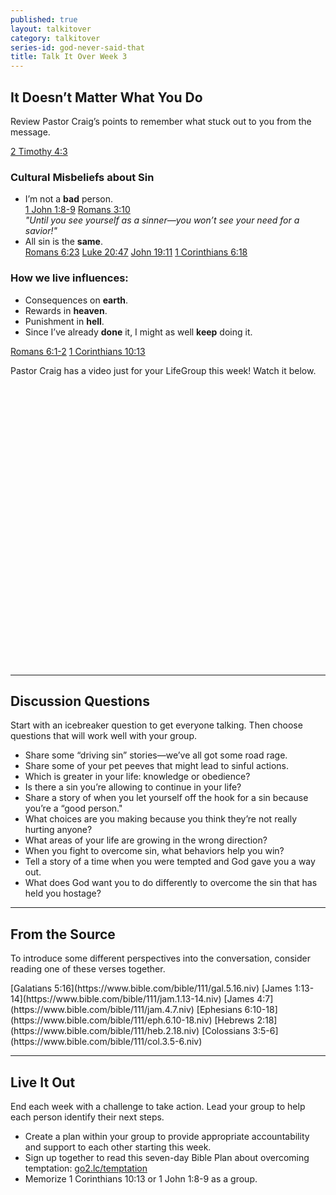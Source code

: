 ```yaml
---
published: true
layout: talkitover
category: talkitover
series-id: god-never-said-that
title: Talk It Over Week 3
---
```


## It Doesn’t Matter What You Do
<p class="lead">Review Pastor Craig’s points to remember what stuck out to you from the message.</p> 

[2 Timothy 4:3](https://www.bible.com/bible/111/2ti.4.3.niv)

### Cultural Misbeliefs about Sin

* I’m not a **bad** person.  
[1 John 1:8-9](https://www.bible.com/bible/111/1jo.1.8-9.niv) [Romans 3:10](https://www.bible.com/bible/111/rom.3.10.niv)  
_"Until you see yourself as a sinner—you won’t see your need for a savior!"_
* All sin is the **same**.  
[Romans 6:23](https://www.bible.com/bible/111/rom.6.23.niv) [Luke 20:47](https://www.bible.com/bible/111/luk.20.47.niv) [John 19:11](https://www.bible.com/bible/111/joh.19.11.niv) [1 Corinthians 6:18](https://www.bible.com/bible/111/1co.6.18.niv)

### How we live influences:

* Consequences on **earth**.
* Rewards in **heaven**.  
* Punishment in **hell**.
* Since I’ve already **done** it, I might as well **keep** doing it.

[Romans 6:1-2](https://www.bible.com/bible/111/rom.6.1-2.niv) [1 Corinthians 10:13](https://www.bible.com/bible/111/1co.10.13.niv)

Pastor Craig has a video just for your LifeGroup this week! Watch it below.

<div id="wistia_9g17rlbb9o" class="wistia_embed" style="width:800px;height:450px;"> </div>
<script charset="ISO-8859-1" src="//fast.wistia.com/assets/external/E-v1.js"></script>
<script>
wistiaEmbed = Wistia.embed("9g17rlbb9o", {
  videoFoam: true
});
</script>

* * *

## Discussion Questions
<p class="lead">Start with an icebreaker question to get everyone talking. Then choose questions that will work well with your group.</p>

* Share some “driving sin” stories—we’ve all got some road rage.
* Share some of your pet peeves that might lead to sinful actions.
* Which is greater in your life: knowledge or obedience?
* Is there a sin you’re allowing to continue in your life?
* Share a story of when you let yourself off the hook for a sin because you’re a “good person."
* What choices are you making because you think they’re not really hurting anyone?
* What areas of your life are growing in the wrong direction?
* When you fight to overcome sin, what behaviors help you win?
* Tell a story of a time when you were tempted and God gave you a way out.
* What does God want you to do differently to overcome the sin that has held you hostage?

* * *

## From the Source
<p class="lead">To introduce some different perspectives into the conversation, consider reading one of these verses together.</p>
[Galatians 5:16](https://www.bible.com/bible/111/gal.5.16.niv) [James 1:13-14](https://www.bible.com/bible/111/jam.1.13-14.niv) [James 4:7](https://www.bible.com/bible/111/jam.4.7.niv) [Ephesians 6:10-18](https://www.bible.com/bible/111/eph.6.10-18.niv) [Hebrews 2:18](https://www.bible.com/bible/111/heb.2.18.niv) [Colossians 3:5-6](https://www.bible.com/bible/111/col.3.5-6.niv)

* * *

## Live It Out
<p class="lead">End each week with a challenge to take action. Lead your group to help each person identify their next steps.</p>

* Create a plan within your group to provide appropriate accountability and support to each other starting this week.
* Sign up together to read this seven-day Bible Plan about overcoming temptation: [go2.lc/temptation](https://www.bible.com/reading-plans/133-temptation?id=133-temptation)
* Memorize 1 Corinthians 10:13 or 1 John 1:8-9 as a group.
